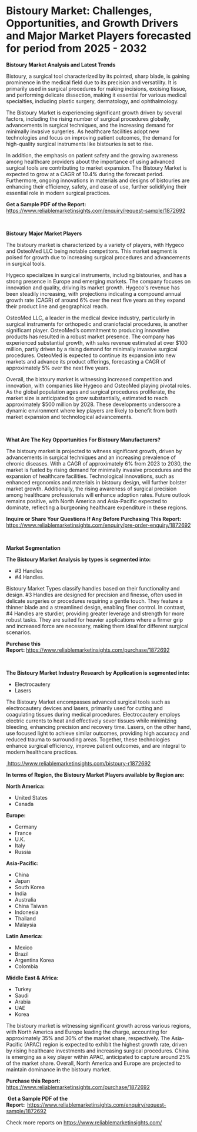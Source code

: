 <p><h1>Bistoury Market: Challenges, Opportunities, and Growth Drivers and Major Market Players forecasted for period from 2025 - 2032</h1></p><p><strong>Bistoury Market Analysis and Latest Trends</strong></p>
<p><p>Bistoury, a surgical tool characterized by its pointed, sharp blade, is gaining prominence in the medical field due to its precision and versatility. It is primarily used in surgical procedures for making incisions, excising tissue, and performing delicate dissection, making it essential for various medical specialties, including plastic surgery, dermatology, and ophthalmology.</p><p>The Bistoury Market is experiencing significant growth driven by several factors, including the rising number of surgical procedures globally, advancements in surgical techniques, and the increasing demand for minimally invasive surgeries. As healthcare facilities adopt new technologies and focus on improving patient outcomes, the demand for high-quality surgical instruments like bistouries is set to rise.</p><p>In addition, the emphasis on patient safety and the growing awareness among healthcare providers about the importance of using advanced surgical tools are contributing to market expansion. The Bistoury Market is expected to grow at a CAGR of 10.4% during the forecast period. Furthermore, ongoing innovations in materials and designs of bistouries are enhancing their efficiency, safety, and ease of use, further solidifying their essential role in modern surgical practices.</p></p>
<p><strong>Get a Sample PDF of the Report:&nbsp;</strong> <a href="https://www.reliablemarketinsights.com/enquiry/request-sample/1872692?utm_campaign=2770&utm_medium=2&utm_source=Github&utm_content=ia&utm_term=03032025&utm_id=bistoury">https://www.reliablemarketinsights.com/enquiry/request-sample/1872692</a></p>
<p>&nbsp;</p>
<p><strong>Bistoury Major Market Players</strong></p>
<p><p>The bistoury market is characterized by a variety of players, with Hygeco and OsteoMed LLC being notable competitors. This market segment is poised for growth due to increasing surgical procedures and advancements in surgical tools.</p><p>Hygeco specializes in surgical instruments, including bistouries, and has a strong presence in Europe and emerging markets. The company focuses on innovation and quality, driving its market growth. Hygeco's revenue has been steadily increasing, with projections indicating a compound annual growth rate (CAGR) of around 6% over the next five years as they expand their product line and geographical reach.</p><p>OsteoMed LLC, a leader in the medical device industry, particularly in surgical instruments for orthopedic and craniofacial procedures, is another significant player. OsteoMed’s commitment to producing innovative products has resulted in a robust market presence. The company has experienced substantial growth, with sales revenue estimated at over $100 million, partly driven by a rising demand for minimally invasive surgical procedures. OsteoMed is expected to continue its expansion into new markets and advance its product offerings, forecasting a CAGR of approximately 5% over the next five years.</p><p>Overall, the bistoury market is witnessing increased competition and innovation, with companies like Hygeco and OsteoMed playing pivotal roles. As the global population ages and surgical procedures proliferate, the market size is anticipated to grow substantially, estimated to reach approximately $500 million by 2028. These developments underscore a dynamic environment where key players are likely to benefit from both market expansion and technological advancements.</p></p>
<p>&nbsp;</p>
<p><strong>What Are The Key Opportunities For Bistoury Manufacturers?</strong></p>
<p><p>The bistoury market is projected to witness significant growth, driven by advancements in surgical techniques and an increasing prevalence of chronic diseases. With a CAGR of approximately 6% from 2023 to 2030, the market is fueled by rising demand for minimally invasive procedures and the expansion of healthcare facilities. Technological innovations, such as enhanced ergonomics and materials in bistoury design, will further bolster market growth. Additionally, the rising awareness of surgical precision among healthcare professionals will enhance adoption rates. Future outlook remains positive, with North America and Asia-Pacific expected to dominate, reflecting a burgeoning healthcare expenditure in these regions.</p></p>
<p><strong>Inquire or Share Your Questions If Any Before Purchasing This Report:</strong> <a href="https://www.reliablemarketinsights.com/enquiry/pre-order-enquiry/1872692?utm_campaign=2770&utm_medium=2&utm_source=Github&utm_content=ia&utm_term=03032025&utm_id=bistoury">https://www.reliablemarketinsights.com/enquiry/pre-order-enquiry/1872692</a></p>
<p>&nbsp;</p>
<p><strong>Market Segmentation</strong></p>
<p><strong>The Bistoury Market Analysis by types is segmented into:</strong></p>
<p><ul><li>#3 Handles</li><li>#4 Handles.</li></ul></p>
<p><p>Bistoury Market Types classify handles based on their functionality and design. #3 Handles are designed for precision and finesse, often used in delicate surgeries or procedures requiring a gentle touch. They feature a thinner blade and a streamlined design, enabling finer control. In contrast, #4 Handles are sturdier, providing greater leverage and strength for more robust tasks. They are suited for heavier applications where a firmer grip and increased force are necessary, making them ideal for different surgical scenarios.</p></p>
<p><strong>Purchase this Report:&nbsp;</strong><a href="https://www.reliablemarketinsights.com/purchase/1872692?utm_campaign=2770&utm_medium=2&utm_source=Github&utm_content=ia&utm_term=03032025&utm_id=bistoury">https://www.reliablemarketinsights.com/purchase/1872692</a></p>
<p>&nbsp;</p>
<p><strong>The Bistoury Market Industry Research by Application is segmented into:</strong></p>
<p><ul><li>Electrocautery</li><li>Lasers</li></ul></p>
<p><p>The Bistoury Market encompasses advanced surgical tools such as electrocautery devices and lasers, primarily used for cutting and coagulating tissues during medical procedures. Electrocautery employs electric currents to heat and effectively sever tissues while minimizing bleeding, enhancing precision and recovery time. Lasers, on the other hand, use focused light to achieve similar outcomes, providing high accuracy and reduced trauma to surrounding areas. Together, these technologies enhance surgical efficiency, improve patient outcomes, and are integral to modern healthcare practices.</p></p>
<p><a href="https://www.reliablemarketinsights.com/bistoury-r1872692?utm_campaign=2770&utm_medium=2&utm_source=Github&utm_content=ia&utm_term=03032025&utm_id=bistoury">&nbsp;https://www.reliablemarketinsights.com/bistoury-r1872692</a></p>
<p><strong>In terms of Region, the Bistoury Market Players available by Region are:</strong></p>
<p>
    <p> <strong> North America: </strong>
        <ul>
            <li>United States</li>
            <li>Canada</li>
        </ul>
        </p> 
    <p> <strong> Europe: </strong>
        <ul>
            <li>Germany</li>
            <li>France</li>
            <li>U.K.</li>
            <li>Italy</li>
            <li>Russia</li>
        </ul>
        </p> 
    <p> <strong> Asia-Pacific: </strong>
        <ul>
            <li>China</li>
            <li>Japan</li>
            <li>South Korea</li>
            <li>India</li>
            <li>Australia</li>
            <li>China Taiwan</li>
            <li>Indonesia</li>
            <li>Thailand</li>
            <li>Malaysia</li>
        </ul>
        </p> 
    <p> <strong> Latin America: </strong>
        <ul>
            <li>Mexico</li>
            <li>Brazil</li>
            <li>Argentina Korea</li>
            <li>Colombia</li>
        </ul>
        </p> 
    <p> <strong> Middle East & Africa: </strong>
        <ul>
            <li>Turkey</li>
            <li>Saudi</li>
            <li>Arabia</li>
            <li>UAE</li>
            <li>Korea</li>
        </ul>
    </p>
    </p>
<p><p>The bistoury market is witnessing significant growth across various regions, with North America and Europe leading the charge, accounting for approximately 35% and 30% of the market share, respectively. The Asia-Pacific (APAC) region is expected to exhibit the highest growth rate, driven by rising healthcare investments and increasing surgical procedures. China is emerging as a key player within APAC, anticipated to capture around 25% of the market share. Overall, North America and Europe are projected to maintain dominance in the bistoury market.</p></p>
<p><strong>Purchase this Report: </strong><a href="https://www.reliablemarketinsights.com/purchase/1872692?utm_campaign=2770&utm_medium=2&utm_source=Github&utm_content=ia&utm_term=03032025&utm_id=bistoury">https://www.reliablemarketinsights.com/purchase/1872692</a></p>
<p>&nbsp;<strong>Get a Sample PDF of the Report:&nbsp;&nbsp;</strong><a href="https://www.reliablemarketinsights.com/enquiry/request-sample/1872692?utm_campaign=2770&utm_medium=2&utm_source=Github&utm_content=ia&utm_term=03032025&utm_id=bistoury">https://www.reliablemarketinsights.com/enquiry/request-sample/1872692</a></p>
<p><strong></strong></p>
<p>Check more reports on <a href="https://www.reliablemarketinsights.com/?utm_campaign=2770&utm_medium=2&utm_source=Github&utm_content=ia&utm_term=03032025&utm_id=bistoury">https://www.reliablemarketinsights.com/</a></p>
